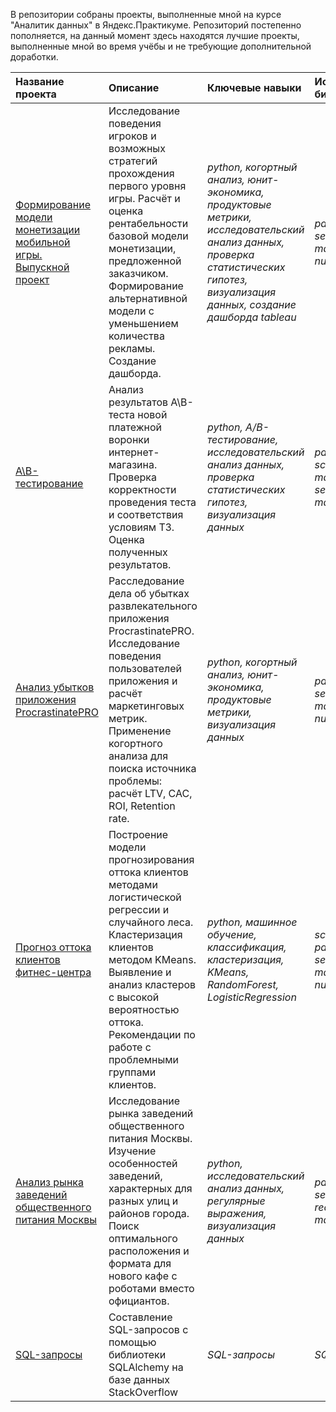 В репозитории собраны проекты, выполненные мной на курсе "Аналитик данных" в Яндекс.Практикуме. Репозиторий постепенно пополняется, на данный момент здесь находятся лучшие проекты, выполненные мной во время учёбы и не требующие дополнительной доработки.


|Название проекта|Описание|Ключевые навыки|Используемые библиотеки|
| :---------------------- | :---------------------- | :----------------- |:---------------------- |
|[Формирование модели монетизации мобильной игры. Выпускной проект](final_project_game_monetization)|Исследование поведения игроков и возможных стратегий прохождения первого уровня игры. Расчёт и оценка рентабельности базовой модели монетизации, предложенной заказчиком. Формирование альтернативной модели с уменьшением количества рекламы. Создание дашборда.|*python, когортный анализ, юнит-экономика, продуктовые метрики, исследовательский анализ данных, проверка статистических гипотез, визуализация данных, создание дашборда tableau*|*pandas, seaborn, matplotlib, numpy, scipy*|
|[А\B-тестирование](ab-testing)|Анализ результатов А\B-теста новой платежной воронки интернет-магазина. Проверка корректности проведения теста и соответствия условиям ТЗ. Оценка полученных результатов.|*python, A/B-тестирование, исследовательский анализ данных, проверка статистических гипотез, визуализация данных*|*pandas, numpy, scipy, matplotlib, seaborn, plotly, math*|
|[Анализ убытков приложения ProcrastinatePRO](Internet_service)|Расследование дела об убытках развлекательного приложения ProcrastinatePRO. Исследование поведения пользователей приложения и расчёт маркетинговых метрик. Применение когортного анализа для поиска источника проблемы: расчёт LTV, CAC, ROI, Retention rate.|*python, когортный анализ, юнит-экономика, продуктовые метрики, визуализация данных*|*pandas, seaborn, matplotlib, numpy*|
|[Прогноз оттока клиентов фитнес-центра](fitness_center_ml)|Построение модели прогнозирования оттока клиентов методами логистической регрессии и случайного леса. Кластеризация клиентов методом KMeans. Выявление и анализ кластеров с высокой вероятностью оттока. Рекомендации по работе с проблемными группами клиентов.|*python, машинное обучение, классификация, кластеризация, KMeans, RandomForest, LogisticRegression*|*scikit-learn, pandas, seaborn, matplotlib, numpy*|
|[Анализ рынка заведений общественного питания Москвы](food_service_market)|Исследование рынка заведений общественного питания Москвы. Изучение особенностей заведений, характерных для разных улиц и районов города. Поиск оптимального расположения и формата для нового кафе с роботами вместо официантов.|*python, исследовательский анализ данных, регулярные выражения, визуализация данных*|*pandas, seaborn, requests, re, matplotlib*|
|[SQL-запросы](SQL)|Составление SQL-запросов с помощью библиотеки SQLAlchemy на базе данных StackOverflow|*SQL-запросы*|*SQLAlchemy*|
